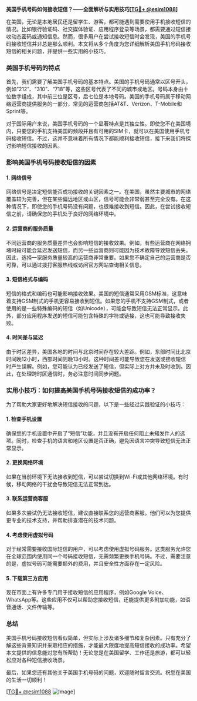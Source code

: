 **美国手机号码如何接收短信？——全面解析与实用技巧[[TG💪+ @esim1088](https://t.me/s/esim1088)]**

在美国，无论是本地居民还是留学生、游客，都可能遇到需要使用手机接收短信的情况。比如银行验证码、社交媒体验证、应用程序登录等场景，都需要通过短信接收动态密码或通知信息。然而，很多用户在尝试接收短信时会发现，美国的手机号码接收短信并非总是那么顺利。本文将从多个角度为您详细解析美国手机号码接收短信的相关问题，并提供一些实用的小技巧。

### 美国手机号码的特点

首先，我们需要了解美国手机号码的基本特点。美国的手机号码通常以区号开头，例如“212”、“310”、“718”等，这些区号代表了不同的城市或地区。号码本身由十位数字组成，其中前三位是区号，后七位是本地号码。美国的手机号码属于移动网络运营商提供服务的一部分，常见的运营商包括AT&T、Verizon、T-Mobile和Sprint等。

对于国际用户来说，美国手机号码的一个显著特点是其独立性。即使您不在美国境内，只要您的手机支持美国的频段并且有可用的SIM卡，就可以在美国使用手机号码接收短信。不过，这并不意味着所有情况下都能顺利接收短信，接下来我们将探讨影响短信接收的因素。

### 影响美国手机号码接收短信的因素

#### 1. **网络信号**
网络信号是决定短信能否成功接收的关键因素之一。在美国，虽然主要城市的网络覆盖较为完善，但在某些偏远地区或山区，信号可能会非常弱甚至完全没有。在这种情况下，即使您的手机号码没有问题，也很难接收到短信。因此，在尝试接收短信之前，请确保您的手机处于良好的网络环境中。

#### 2. **运营商的服务质量**
不同运营商的服务质量差异也会影响短信的接收效果。例如，有些运营商在网络拥堵时段可能会延迟发送短信，而另一些运营商则可能因为技术故障导致短信丢失。因此，选择一家服务质量较高的运营商非常重要。如果您不确定自己的运营商是否可靠，可以通过拨打客服热线或访问官方网站查询相关信息。

#### 3. **短信格式与编码**
短信的格式和编码也可能影响接收效果。美国的短信通常采用GSM标准，这意味着支持GSM制式的手机更容易接收到短信。如果您的手机不支持GSM制式，或者使用的是一些特殊编码的短信（如Unicode），可能会导致短信无法正常显示。此外，部分应用程序发送的短信可能包含特殊的字符或链接，这也可能导致接收失败。

#### 4. **时间差与延迟**
由于时区差异，美国各地的时间与北京时间存在较大差距。例如，东部时间比北京时间晚12小时，西部时间则晚13小时。这种时间差可能导致您在发送或接收短信时产生误解。例如，您可能认为已经发送了短信，但实际上对方并未及时收到。因此，在处理跨时区通信时，务必注意时间同步问题。

### 实用小技巧：如何提高美国手机号码接收短信的成功率？

为了帮助大家更好地解决短信接收的问题，以下是一些经过实践验证的小技巧：

#### 1. **检查手机设置**
确保您的手机设置中开启了“短信”功能，并且没有开启任何阻止未知发件人的选项。同时，检查手机的语言和地区设置是否正确，避免因语言冲突导致短信无法正常显示。

#### 2. **更换网络环境**
如果在当前环境下无法接收到短信，可以尝试切换到Wi-Fi或其他网络环境。有时候，移动网络的干扰会导致短信无法正常到达。

#### 3. **联系运营商客服**
如果多次尝试仍无法接收短信，建议直接联系您的运营商客服。他们可以为您提供更专业的技术支持，并帮助排查潜在的技术问题。

#### 4. **考虑使用虚拟号码**
对于经常需要接收国际短信的用户，可以考虑使用虚拟号码服务。这类服务允许您在全球范围内使用同一个号码接收短信，无需频繁更换手机号码。不过，需要注意的是，虚拟号码可能需要额外的费用，并且安全性方面存在一定风险。

#### 5. **下载第三方应用**
现在市面上有许多专门用于接收短信的应用程序，例如Google Voice、WhatsApp等。这些应用不仅可以帮助您接收短信，还能提供更多附加功能，如语音通话、文件传输等。

### 总结

美国手机号码接收短信看似简单，但实际上涉及诸多细节和复杂因素。只有充分了解这些背景知识并采取相应的措施，才能最大限度地提高短信接收的成功率。希望本文提供的信息能对您有所帮助！无论您是在美国留学、工作还是旅游，都可以轻松应对各种短信接收场景。

最后，如果您还有其他关于美国手机号码的问题，欢迎随时留言交流。祝您在美国的生活一切顺利！

[[TG💪+ @esim1088](https://t.me/s/esim1088) ![Image](https://i.postimg.cc/4NQfJmqS/Snipaste-2025-05-13-00-14-12.png)]